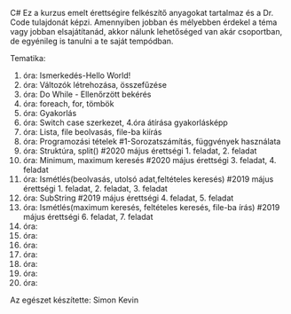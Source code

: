 C#
Ez a kurzus emelt érettségire felkészítő anyagokat tartalmaz és a Dr. Code tulajdonát képzi.
Amennyiben jobban és mélyebben érdekel a téma vagy jobban elsajátítanád, akkor nálunk lehetőséged van akár csoportban, de egyénileg is tanulni a te saját tempódban. 

Tematika:
1. óra:  Ismerkedés-Hello World!
2. óra:  Változók létrehozása, összefűzése
3. óra:  Do While - Ellenőrzött bekérés
4. óra:  foreach, for, tömbök
5. óra:  Gyakorlás
6. óra:  Switch case szerkezet, 4.óra átírása gyakorlásképp
7. óra:  Lista, file beolvasás, file-ba kiírás
8. óra:  Programozási tételek #1-Sorozatszámítás, függvények használata
9. óra:  Struktúra, split() #2020 május érettségi 1. feladat, 2. feladat
10. óra: Minimum, maximum keresés #2020 május érettségi 3. feladat, 4. feladat
11. óra: Ismétlés(beolvasás, utolsó adat,feltételes keresés) #2019 május érettségi 1. feladat, 2. feladat, 3. feladat
12. óra: SubString #2019 május érettségi 4. feladat, 5. feladat
13. óra: Ismétlés(maximum keresés, feltételes keresés, file-ba írás) #2019 május érettségi 6. feladat, 7. feladat 
14. óra: 
15. óra: 
16. óra: 
17. óra: 
18. óra: 
19. óra: 
20. óra: 


Az egészet készítette: Simon Kevin
